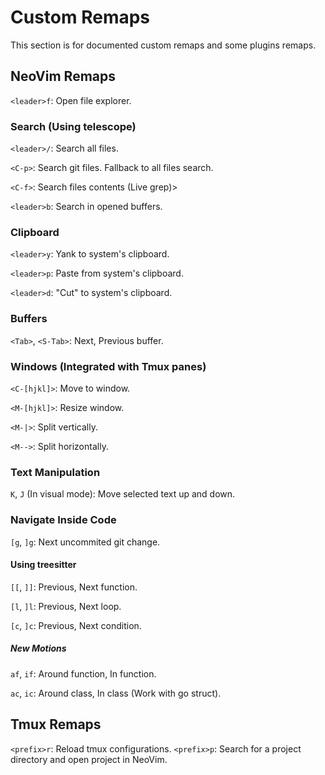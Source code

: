 # Custom Remaps
This section is for documented custom remaps and some plugins remaps.

## NeoVim Remaps
`<leader>f`: Open file explorer.

### Search (Using telescope)
`<leader>/`: Search all files.

`<C-p>`: Search git files. Fallback to all files search.

`<C-f>`: Search files contents (Live grep)>

`<leader>b`: Search in opened buffers.

### Clipboard
`<leader>y`: Yank to system's clipboard.

`<leader>p`: Paste from system's clipboard.

`<leader>d`: "Cut" to system's clipboard.

### Buffers
`<Tab>`, `<S-Tab>`: Next, Previous buffer.

### Windows (Integrated with Tmux panes)
`<C-[hjkl]>`: Move to window.

`<M-[hjkl]>`: Resize window.

`<M-|>`: Split vertically.

`<M-->`: Split horizontally.

### Text Manipulation
`K`, `J` (In visual mode): Move selected text up and down.

### Navigate Inside Code

`[g`, `]g`: Next uncommited git change.

#### Using treesitter
`[[`, `]]`: Previous, Next function.

`[l`, `]l`: Previous, Next loop.

`[c`, `]c`: Previous, Next condition.

##### New Motions
`af`, `if`: Around function, In function.

`ac`, `ic`: Around class, In class (Work with go struct).

## Tmux Remaps

`<prefix>r`: Reload tmux configurations.
`<prefix>p`: Search for a project directory and open project in NeoVim.
